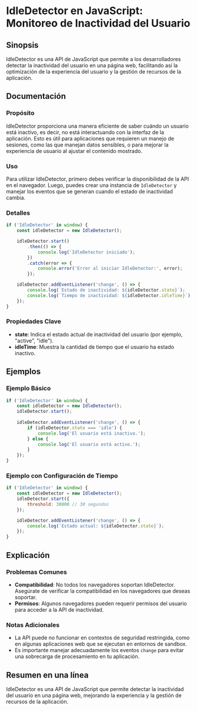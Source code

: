 <!--
Meta Description: # IdleDetector en JavaScript: Monitoreo de Inactividad del Usuario ## Sinopsis IdleDetector es una API de JavaScript que permite a los desarrolladores...
Meta Keywords: idledetector, usuario, inactividad, una, que
-->

# IdleDetector en JavaScript: Monitoreo de Inactividad del Usuario

## Sinopsis
IdleDetector es una API de JavaScript que permite a los desarrolladores detectar la inactividad del usuario en una página web, facilitando así la optimización de la experiencia del usuario y la gestión de recursos de la aplicación.

## Documentación
### Propósito
IdleDetector proporciona una manera eficiente de saber cuándo un usuario está inactivo, es decir, no está interactuando con la interfaz de la aplicación. Esto es útil para aplicaciones que requieren un manejo de sesiones, como las que manejan datos sensibles, o para mejorar la experiencia de usuario al ajustar el contenido mostrado.

### Uso
Para utilizar IdleDetector, primero debes verificar la disponibilidad de la API en el navegador. Luego, puedes crear una instancia de `IdleDetector` y manejar los eventos que se generan cuando el estado de inactividad cambia.

### Detalles
```javascript
if ('IdleDetector' in window) {
    const idleDetector = new IdleDetector();

    idleDetector.start()
        .then(() => {
            console.log('IdleDetector iniciado');
        })
        .catch(error => {
            console.error('Error al iniciar IdleDetector:', error);
        });

    idleDetector.addEventListener('change', () => {
        console.log(`Estado de inactividad: ${idleDetector.state}`);
        console.log(`Tiempo de inactividad: ${idleDetector.idleTime}`);
    });
}
```

### Propiedades Clave
- **state**: Indica el estado actual de inactividad del usuario (por ejemplo, "active", "idle").
- **idleTime**: Muestra la cantidad de tiempo que el usuario ha estado inactivo.

## Ejemplos
### Ejemplo Básico
```javascript
if ('IdleDetector' in window) {
    const idleDetector = new IdleDetector();
    idleDetector.start();
    
    idleDetector.addEventListener('change', () => {
        if (idleDetector.state === 'idle') {
            console.log('El usuario está inactivo.');
        } else {
            console.log('El usuario está activo.');
        }
    });
}
```

### Ejemplo con Configuración de Tiempo
```javascript
if ('IdleDetector' in window) {
    const idleDetector = new IdleDetector();
    idleDetector.start({
        threshold: 30000 // 30 segundos
    });

    idleDetector.addEventListener('change', () => {
        console.log(`Estado actual: ${idleDetector.state}`);
    });
}
```

## Explicación
### Problemas Comunes
- **Compatibilidad**: No todos los navegadores soportan IdleDetector. Asegúrate de verificar la compatibilidad en los navegadores que deseas soportar.
- **Permisos**: Algunos navegadores pueden requerir permisos del usuario para acceder a la API de inactividad.

### Notas Adicionales
- La API puede no funcionar en contextos de seguridad restringida, como en algunas aplicaciones web que se ejecutan en entornos de sandbox.
- Es importante manejar adecuadamente los eventos `change` para evitar una sobrecarga de procesamiento en tu aplicación.

## Resumen en una línea
IdleDetector es una API de JavaScript que permite detectar la inactividad del usuario en una página web, mejorando la experiencia y la gestión de recursos de la aplicación.
